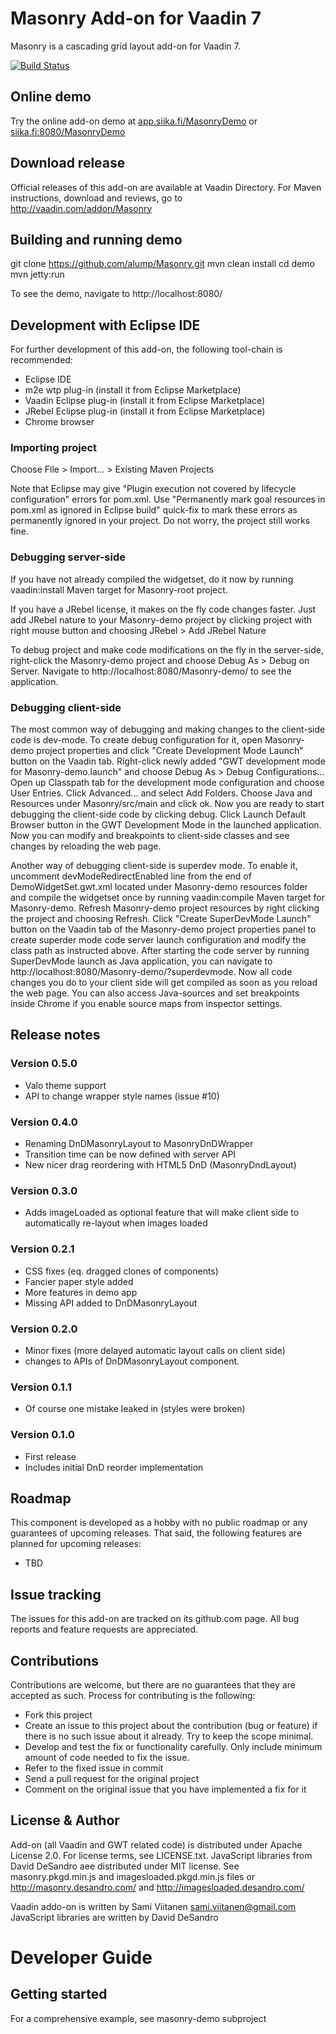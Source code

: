 # Masonry Add-on for Vaadin 7

Masonry is a cascading grid layout add-on for Vaadin 7.

[![Build Status](http://siika.fi:8888/jenkins/job/Masonry%20(Vaadin)/badge/icon)](http://siika.fi:8888/jenkins/job/Masonry%20(Vaadin)/)

## Online demo

Try the online add-on demo at [app.siika.fi/MasonryDemo](http://app.siika.fi/MasonryDemo) or [siika.fi:8080/MasonryDemo](http://siika.fi:8080/MasonryDemo)

## Download release

Official releases of this add-on are available at Vaadin Directory. For Maven instructions, download and reviews, go to http://vaadin.com/addon/Masonry

## Building and running demo

git clone https://github.com/alump/Masonry.git
mvn clean install
cd demo
mvn jetty:run

To see the demo, navigate to http://localhost:8080/

## Development with Eclipse IDE

For further development of this add-on, the following tool-chain is recommended:
- Eclipse IDE
- m2e wtp plug-in (install it from Eclipse Marketplace)
- Vaadin Eclipse plug-in (install it from Eclipse Marketplace)
- JRebel Eclipse plug-in (install it from Eclipse Marketplace)
- Chrome browser

### Importing project

Choose File > Import... > Existing Maven Projects

Note that Eclipse may give "Plugin execution not covered by lifecycle configuration" errors for pom.xml. Use "Permanently mark goal resources in pom.xml as ignored in Eclipse build" quick-fix to mark these errors as permanently ignored in your project. Do not worry, the project still works fine. 

### Debugging server-side

If you have not already compiled the widgetset, do it now by running vaadin:install Maven target for Masonry-root project.

If you have a JRebel license, it makes on the fly code changes faster. Just add JRebel nature to your Masonry-demo project by clicking project with right mouse button and choosing JRebel > Add JRebel Nature

To debug project and make code modifications on the fly in the server-side, right-click the Masonry-demo project and choose Debug As > Debug on Server. Navigate to http://localhost:8080/Masonry-demo/ to see the application.

### Debugging client-side

The most common way of debugging and making changes to the client-side code is dev-mode. To create debug configuration for it, open Masonry-demo project properties and click "Create Development Mode Launch" button on the Vaadin tab. Right-click newly added "GWT development mode for Masonry-demo.launch" and choose Debug As > Debug Configurations... Open up Classpath tab for the development mode configuration and choose User Entries. Click Advanced... and select Add Folders. Choose Java and Resources under Masonry/src/main and click ok. Now you are ready to start debugging the client-side code by clicking debug. Click Launch Default Browser button in the GWT Development Mode in the launched application. Now you can modify and breakpoints to client-side classes and see changes by reloading the web page. 

Another way of debugging client-side is superdev mode. To enable it, uncomment devModeRedirectEnabled line from the end of DemoWidgetSet.gwt.xml located under Masonry-demo resources folder and compile the widgetset once by running vaadin:compile Maven target for Masonry-demo. Refresh Masonry-demo project resources by right clicking the project and choosing Refresh. Click "Create SuperDevMode Launch" button on the Vaadin tab of the Masonry-demo project properties panel to create superder mode code server launch configuration and modify the class path as instructed above. After starting the code server by running SuperDevMode launch as Java application, you can navigate to http://localhost:8080/Masonry-demo/?superdevmode. Now all code changes you do to your client side will get compiled as soon as you reload the web page. You can also access Java-sources and set breakpoints inside Chrome if you enable source maps from inspector settings. 

 
## Release notes

### Version 0.5.0
- Valo theme support
- API to change wrapper style names (issue #10)

### Version 0.4.0
- Renaming DnDMasonryLayout to MasonryDnDWrapper
- Transition time can be now defined with server API
- New nicer drag reordering with HTML5 DnD (MasonryDndLayout)

### Version 0.3.0
- Adds imageLoaded as optional feature that will make client side to automatically re-layout when images loaded

### Version 0.2.1
- CSS fixes (eq. dragged clones of components)
- Fancier paper style added
- More features in demo app
- Missing API added to DnDMasonryLayout

### Version 0.2.0
- Minor fixes (more delayed automatic layout calls on client side)
- changes to APIs of DnDMasonryLayout component.

### Version 0.1.1
- Of course one mistake leaked in (styles were broken)

### Version 0.1.0
- First release
- Includes initial DnD reorder implementation

## Roadmap

This component is developed as a hobby with no public roadmap or any guarantees of upcoming releases. That said, the following features are planned for upcoming releases:
- TBD

## Issue tracking

The issues for this add-on are tracked on its github.com page. All bug reports and feature requests are appreciated. 

## Contributions

Contributions are welcome, but there are no guarantees that they are accepted as such. Process for contributing is the following:
- Fork this project
- Create an issue to this project about the contribution (bug or feature) if there is no such issue about it already. Try to keep the scope minimal.
- Develop and test the fix or functionality carefully. Only include minimum amount of code needed to fix the issue.
- Refer to the fixed issue in commit
- Send a pull request for the original project
- Comment on the original issue that you have implemented a fix for it

## License & Author

Add-on (all Vaadin and GWT related code) is distributed under Apache License 2.0. For license terms, see LICENSE.txt.
JavaScript libraries from David DeSandro aee distributed under MIT license. See masonry.pkgd.min.js and
imagesloaded.pkgd.min.js files or http://masonry.desandro.com/ and http://imagesloaded.desandro.com/

Vaadin addo-on is written by Sami Viitanen <sami.viitanen@gmail.com>
JavaScript libraries are written by David DeSandro

# Developer Guide

## Getting started

For a comprehensive example, see masonry-demo subproject
